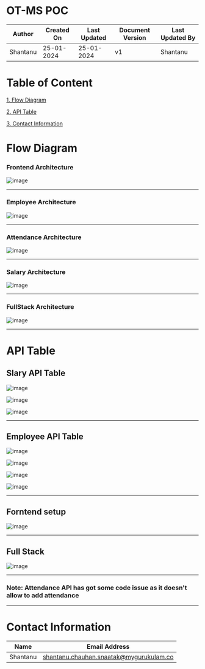 # OT-MS POC
| Author | Created On | Last Updated | Document Version | Last Updated By |
| ------ | ---------- | ------------ | ---------------- | --------------- |
| Shantanu | 25-01-2024 | 25-01-2024   |         v1     |     Shantanu    |

# Table of Content
[1. Flow Diagram](#flow-diagram)

[2. API Table](#api-table)

[3. Contact Information](#contact-information)

# Flow Diagram

### Frontend Architecture
![image](https://github.com/avengers-p7/Documentation/assets/156056364/8b17cd7b-d6a0-4b13-acc6-c0d4dd9c4ac7)
***
### Employee Architecture
![image](https://github.com/avengers-p7/Documentation/assets/156056364/25e9893c-64a5-4a4f-8d4b-141a9670e87e)
***
### Attendance Architecture
![image](https://github.com/avengers-p7/Documentation/assets/156056364/76ee419e-3e11-4b11-a5f7-46f89fc8127f)
***
### Salary Architecture
![image](https://github.com/avengers-p7/Documentation/assets/156056364/2f3e4637-ed23-4a82-bd07-37ec5f15264a)
***
### FullStack Architecture 
![image](https://github.com/avengers-p7/Documentation/assets/156056364/6181c57e-72fe-426d-bcd2-e6114f5a2c4c)
***
# API Table

## Slary API Table

![image](https://github.com/Panu-S-Harshit-Ninja-07/OT-Salary-API/assets/156056444/069bb13b-2def-4b1a-bd84-380b76e2f48a)

![image](https://github.com/Panu-S-Harshit-Ninja-07/OT-Salary-API/assets/156056444/ef7e0261-7619-47e1-9c70-eccac4904b74)

![image](https://github.com/Panu-S-Harshit-Ninja-07/OT-Salary-API/assets/156056444/ec8d4fdf-83de-4dc8-840f-43bbac27aecc)
***
## Employee API Table

![image](https://github.com/Panu-S-Harshit-Ninja-07/OT-Salary-API/assets/156056444/52839ba5-9d5c-49ae-a946-c41b71ada960)

![image](https://github.com/Panu-S-Harshit-Ninja-07/OT-Salary-API/assets/156056444/a3916f0e-d0dc-4232-ba4f-1db72ec93ec6)

![image](https://github.com/Panu-S-Harshit-Ninja-07/OT-Salary-API/assets/156056444/74b121fb-3301-412f-92fc-cb1db1aec6a7)

![image](https://github.com/Panu-S-Harshit-Ninja-07/OT-Salary-API/assets/156056444/005f5057-f016-4da9-9f39-987a5f4d797b)
***


##  Forntend setup

![image](https://github.com/Panu-S-Harshit-Ninja-07/OT-Salary-API/assets/156056444/9b4923c6-dae1-4bc3-95f4-b37fbb4284d4)
***
##  Full Stack

![image](https://github.com/Panu-S-Harshit-Ninja-07/OT-Salary-API/assets/156056444/392f445f-ea59-43ae-b44b-372b26024bbf)
***

### Note: Attendance API has got some code issue as it doesn't allow to add attendance
***
# Contact Information
| Name | Email Address |
| ---- | ------------- |
| Shantanu  | shantanu.chauhan.snaatak@mygurukulam.co |
